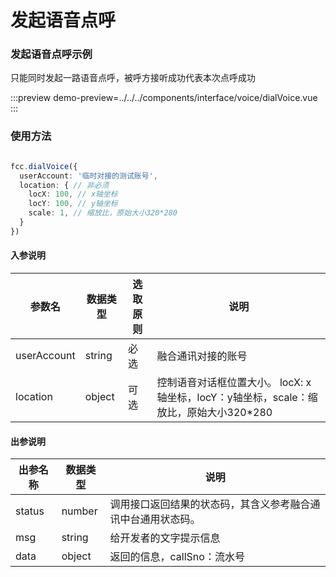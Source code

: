 # 发起语音点呼
### 发起语音点呼示例
只能同时发起一路语音点呼，被呼方接听成功代表本次点呼成功

:::preview
demo-preview=../../../components/interface/voice/dialVoice.vue
:::

### 使用方法
```typescript

fcc.dialVoice({
  userAccount: '临时对接的测试账号',
  location: { // 非必须
    locX: 100, // x轴坐标
    locY: 100, // y轴坐标
    scale: 1, // 缩放比，原始大小320*280
  }
})
```
<!-- **入参说明** -->
#### 入参说明

| **参数名** | **数据类型** | **选取原则** |**说明** |
| ---------- | ------------ | ------------ | ------------------ |
| userAccount      | string       | 必选         | 融合通讯对接的账号 |
| location      | object       | 可选         | 控制语音对话框位置大小。 locX: x轴坐标，locY：y轴坐标，scale：缩放比，原始大小320*280 |

#### 出参说明

| **出参名称** | **数据类型** | **说明**                         |
| -------- | -------- | ------------------------------ |
| status   | number   | 调用接口返回结果的状态码，其含义参考融合通讯中台通用状态码。 |
| msg      | string   | 给开发者的文字提示信息                    |
| data     | object   | 返回的信息，callSno：流水号                         |

<!-- 代码 -->

<!-- ::: code-group

```sh [pnpm]
#查询pnpm版本
pnpm -v
```

```sh [yarn]
#查询yarn版本
yarn -v
```

::: -->
